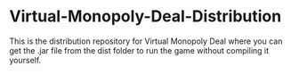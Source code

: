 # Virtual-Monopoly-Deal-Distribution
This is the distribution repository for Virtual Monopoly Deal where you can get the .jar file from the dist folder to run the game without compiling it yourself.
